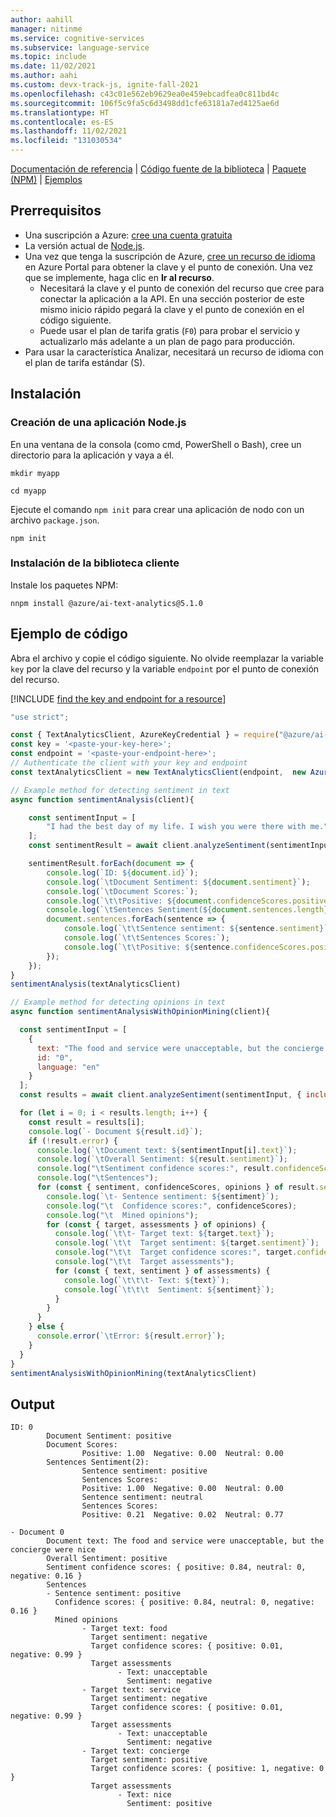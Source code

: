 ```yaml
---
author: aahill
manager: nitinme
ms.service: cognitive-services
ms.subservice: language-service
ms.topic: include
ms.date: 11/02/2021
ms.author: aahi
ms.custom: devx-track-js, ignite-fall-2021
ms.openlocfilehash: c43c01e562eb9629ea0e459ebcadfea0c811bd4c
ms.sourcegitcommit: 106f5c9fa5c6d3498dd1cfe63181a7ed4125ae6d
ms.translationtype: HT
ms.contentlocale: es-ES
ms.lasthandoff: 11/02/2021
ms.locfileid: "131030534"
---
```

[Documentación de referencia](/javascript/api/overview/azure/ai-text-analytics-readme?preserve-view=true&view=azure-node-latest) | [Código fuente de la biblioteca](https://github.com/Azure/azure-sdk-for-js/tree/master/sdk/textanalytics/ai-text-analytics) | [Paquete (NPM)](https://www.npmjs.com/package/@azure/ai-text-analytics/v/5.1.0) | [Ejemplos](https://github.com/Azure/azure-sdk-for-js/tree/main/sdk/textanalytics/ai-text-analytics/samples)

## <a name="prerequisites"></a>Prerrequisitos

* Una suscripción a Azure: [cree una cuenta gratuita](https://azure.microsoft.com/free/cognitive-services)
* La versión actual de [Node.js](https://nodejs.org/).
* Una vez que tenga la suscripción de Azure, <a href="https://ms.portal.azure.com/#create/Microsoft.CognitiveServicesTextAnalytics"  title="Creación de un recurso de idioma"  target="_blank">cree un recurso de idioma</a> en Azure Portal para obtener la clave y el punto de conexión. Una vez que se implemente, haga clic en **Ir al recurso**.
    * Necesitará la clave y el punto de conexión del recurso que cree para conectar la aplicación a la API. En una sección posterior de este mismo inicio rápido pegará la clave y el punto de conexión en el código siguiente.
    * Puede usar el plan de tarifa gratis (`F0`) para probar el servicio y actualizarlo más adelante a un plan de pago para producción.
* Para usar la característica Analizar, necesitará un recurso de idioma con el plan de tarifa estándar (S).

## <a name="setting-up"></a>Instalación

### <a name="create-a-new-nodejs-application"></a>Creación de una aplicación Node.js

En una ventana de la consola (como cmd, PowerShell o Bash), cree un directorio para la aplicación y vaya a él. 

```console
mkdir myapp 

cd myapp
```

Ejecute el comando `npm init` para crear una aplicación de nodo con un archivo `package.json`. 

```console
npm init
```

### <a name="install-the-client-library"></a>Instalación de la biblioteca cliente

Instale los paquetes NPM:

```console
nnpm install @azure/ai-text-analytics@5.1.0
```

## <a name="code-example"></a>Ejemplo de código

Abra el archivo y copie el código siguiente. No olvide reemplazar la variable `key` por la clave del recurso y la variable `endpoint` por el punto de conexión del recurso. 

[!INCLUDE [find the key and endpoint for a resource](../../../includes/find-azure-resource-info.md)]

```javascript
"use strict";

const { TextAnalyticsClient, AzureKeyCredential } = require("@azure/ai-text-analytics");
const key = '<paste-your-key-here>';
const endpoint = '<paste-your-endpoint-here>';
// Authenticate the client with your key and endpoint
const textAnalyticsClient = new TextAnalyticsClient(endpoint,  new AzureKeyCredential(key));

// Example method for detecting sentiment in text
async function sentimentAnalysis(client){

    const sentimentInput = [
        "I had the best day of my life. I wish you were there with me."
    ];
    const sentimentResult = await client.analyzeSentiment(sentimentInput);

    sentimentResult.forEach(document => {
        console.log(`ID: ${document.id}`);
        console.log(`\tDocument Sentiment: ${document.sentiment}`);
        console.log(`\tDocument Scores:`);
        console.log(`\t\tPositive: ${document.confidenceScores.positive.toFixed(2)} \tNegative: ${document.confidenceScores.negative.toFixed(2)} \tNeutral: ${document.confidenceScores.neutral.toFixed(2)}`);
        console.log(`\tSentences Sentiment(${document.sentences.length}):`);
        document.sentences.forEach(sentence => {
            console.log(`\t\tSentence sentiment: ${sentence.sentiment}`)
            console.log(`\t\tSentences Scores:`);
            console.log(`\t\tPositive: ${sentence.confidenceScores.positive.toFixed(2)} \tNegative: ${sentence.confidenceScores.negative.toFixed(2)} \tNeutral: ${sentence.confidenceScores.neutral.toFixed(2)}`);
        });
    });
}
sentimentAnalysis(textAnalyticsClient)

// Example method for detecting opinions in text 
async function sentimentAnalysisWithOpinionMining(client){

  const sentimentInput = [
    {
      text: "The food and service were unacceptable, but the concierge were nice",
      id: "0",
      language: "en"
    }
  ];
  const results = await client.analyzeSentiment(sentimentInput, { includeOpinionMining: true });

  for (let i = 0; i < results.length; i++) {
    const result = results[i];
    console.log(`- Document ${result.id}`);
    if (!result.error) {
      console.log(`\tDocument text: ${sentimentInput[i].text}`);
      console.log(`\tOverall Sentiment: ${result.sentiment}`);
      console.log("\tSentiment confidence scores:", result.confidenceScores);
      console.log("\tSentences");
      for (const { sentiment, confidenceScores, opinions } of result.sentences) {
        console.log(`\t- Sentence sentiment: ${sentiment}`);
        console.log("\t  Confidence scores:", confidenceScores);
        console.log("\t  Mined opinions");
        for (const { target, assessments } of opinions) {
          console.log(`\t\t- Target text: ${target.text}`);
          console.log(`\t\t  Target sentiment: ${target.sentiment}`);
          console.log("\t\t  Target confidence scores:", target.confidenceScores);
          console.log("\t\t  Target assessments");
          for (const { text, sentiment } of assessments) {
            console.log(`\t\t\t- Text: ${text}`);
            console.log(`\t\t\t  Sentiment: ${sentiment}`);
          }
        }
      }
    } else {
      console.error(`\tError: ${result.error}`);
    }
  }
}
sentimentAnalysisWithOpinionMining(textAnalyticsClient)
```

## <a name="output"></a>Output

```console
ID: 0
        Document Sentiment: positive
        Document Scores:
                Positive: 1.00  Negative: 0.00  Neutral: 0.00
        Sentences Sentiment(2):
                Sentence sentiment: positive
                Sentences Scores:
                Positive: 1.00  Negative: 0.00  Neutral: 0.00
                Sentence sentiment: neutral
                Sentences Scores:
                Positive: 0.21  Negative: 0.02  Neutral: 0.77

- Document 0
        Document text: The food and service were unacceptable, but the concierge were nice
        Overall Sentiment: positive
        Sentiment confidence scores: { positive: 0.84, neutral: 0, negative: 0.16 }
        Sentences
        - Sentence sentiment: positive
          Confidence scores: { positive: 0.84, neutral: 0, negative: 0.16 }
          Mined opinions
                - Target text: food
                  Target sentiment: negative
                  Target confidence scores: { positive: 0.01, negative: 0.99 }
                  Target assessments
                        - Text: unacceptable
                          Sentiment: negative
                - Target text: service
                  Target sentiment: negative
                  Target confidence scores: { positive: 0.01, negative: 0.99 }
                  Target assessments
                        - Text: unacceptable
                          Sentiment: negative
                - Target text: concierge
                  Target sentiment: positive
                  Target confidence scores: { positive: 1, negative: 0 }
                  Target assessments
                        - Text: nice
                          Sentiment: positive
```
